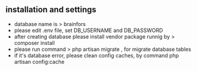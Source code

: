  

## installation and settings 

- database name is > brainfors
- please edit .env file, set DB_USERNAME and DB_PASSWORD
- after creating database please install vendor package runnig by > composer install
- please run command > php artisan migrate , for migrate database tables
- if it's database error, please clean config caches, by command php artisan config:cache
